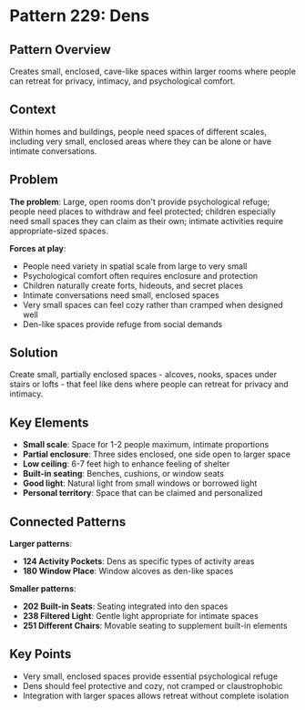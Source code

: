 # Pattern 229: Dens

## Pattern Overview
Creates small, enclosed, cave-like spaces within larger rooms where people can retreat for privacy, intimacy, and psychological comfort.

## Context
Within homes and buildings, people need spaces of different scales, including very small, enclosed areas where they can be alone or have intimate conversations.

## Problem
**The problem**: Large, open rooms don't provide psychological refuge; people need places to withdraw and feel protected; children especially need small spaces they can claim as their own; intimate activities require appropriate-sized spaces.

**Forces at play**:
- People need variety in spatial scale from large to very small
- Psychological comfort often requires enclosure and protection
- Children naturally create forts, hideouts, and secret places
- Intimate conversations need small, enclosed spaces
- Very small spaces can feel cozy rather than cramped when designed well
- Den-like spaces provide refuge from social demands

## Solution
Create small, partially enclosed spaces - alcoves, nooks, spaces under stairs or lofts - that feel like dens where people can retreat for privacy and intimacy.

## Key Elements
- **Small scale**: Space for 1-2 people maximum, intimate proportions
- **Partial enclosure**: Three sides enclosed, one side open to larger space
- **Low ceiling**: 6-7 feet high to enhance feeling of shelter
- **Built-in seating**: Benches, cushions, or window seats
- **Good light**: Natural light from small windows or borrowed light
- **Personal territory**: Space that can be claimed and personalized

## Connected Patterns
**Larger patterns**:
- **124 Activity Pockets**: Dens as specific types of activity areas
- **180 Window Place**: Window alcoves as den-like spaces

**Smaller patterns**:
- **202 Built-in Seats**: Seating integrated into den spaces
- **238 Filtered Light**: Gentle light appropriate for intimate spaces
- **251 Different Chairs**: Movable seating to supplement built-in elements

## Key Points
- Very small, enclosed spaces provide essential psychological refuge
- Dens should feel protective and cozy, not cramped or claustrophobic
- Integration with larger spaces allows retreat without complete isolation